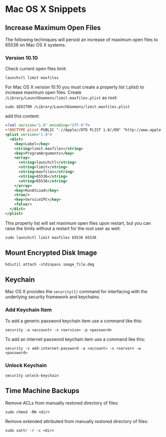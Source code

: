 # Mac OS X Snippets

## Increase Maximum Open Files

The following techniques will persist an increase of maximum open files
to 65536 on Mac OS X systems.

### Version 10.10

Check current open files limit:

```
launchctl limit maxfiles
```

For Mac OS X version 10.10 you must create a property list (.plist) to
increase maximum open files. Create 
`/Library/LaunchDaemons/limit.maxfiles.plist` as root:

```
sudo $EDITOR /Library/LaunchDaemons/limit.maxfiles.plist
```

add this content:

```xml
<?xml version="1.0" encoding="UTF-8"?>
<!DOCTYPE plist PUBLIC "-//Apple//DTD PLIST 1.0//EN" "http://www.apple.com/DTDs/PropertyList-1.0.dtd">
<plist version="1.0">
  <dict>
    <key>Label</key>
    <string>limit.maxfiles</string>
    <key>ProgramArguments</key>
    <array>
      <string>launchctl</string>
      <string>limit</string>
      <string>maxfiles</string>
      <string>65536</string>
      <string>65536</string>
    </array>
    <key>RunAtLoad</key>
    <true/>
    <key>ServiceIPC</key>
    <false/>
  </dict>
</plist>

```

This property list will set maximum open files upon restart, but you can
raise the limits without a restart for the root user as well:

```
sudo launchctl limit maxfiles 65536 65536
```

## Mount Encrypted Disk Image

```
hdiutil attach -stdinpass image_file.dmg
```

## Keychain

Mac OS X provides the `security(1)` command for interfacing with the
underlying security framework and keychains.

### Add Keychain Item

To add a generic password keychain item use a command like this:

```
security -a <account> -s <service> -p <password>
```

To add an internet password keychain item use a command like this:

```
security -v add-internet-password -a <account> -s <server> -w <password>
```

### Unlock Keychain

```
security unlock-keychain
```

## Time Machine Backups

Remove ACLs from manually restored directory of files:

```
sudo chmod -RN <dir>
```

Remove extended attributed from manually restored directory of files:

```
sudo xattr -r -c <dir>
```

